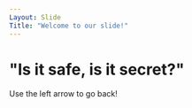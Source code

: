 ```yaml
---
Layout: Slide
Title: "Welcome to our slide!"
---
```

<h1> "Is it safe, is it secret?"</h1>
Use the left arrow to go back!
